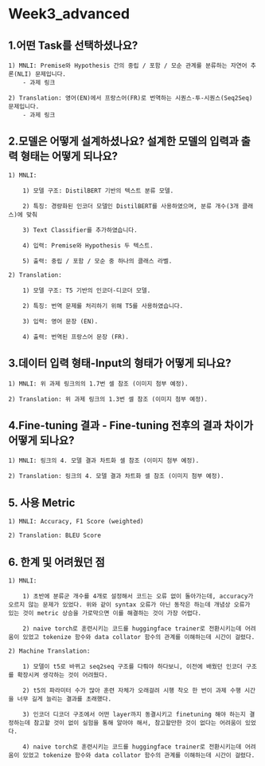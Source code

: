# Week3_advanced

## 1.어떤 Task를 선택하셨나요?

    1) MNLI: Premise와 Hypothesis 간의 중립 / 포함 / 모순 관계를 분류하는 자연어 추론(NLI) 문제입니다.
        - 과제 링크

    2) Translation: 영어(EN)에서 프랑스어(FR)로 번역하는 시퀀스-투-시퀀스(Seq2Seq) 문제입니다.
        - 과제 링크

## 2.모델은 어떻게 설계하셨나요? 설계한 모델의 입력과 출력 형태는 어떻게 되나요?

    1) MNLI:

        1) 모델 구조: DistilBERT 기반의 텍스트 분류 모델.
        
        2) 특징: 경량화된 인코더 모델인 DistilBERT를 사용하였으며, 분류 개수(3개 클래스)에 맞춰 
        
        3) Text Classifier를 추가하였습니다.
        
        4) 입력: Premise와 Hypothesis 두 텍스트.
        
        5) 출력: 중립 / 포함 / 모순 중 하나의 클래스 라벨.

    2) Translation:

        1) 모델 구조: T5 기반의 인코더-디코더 모델.
        
        2) 특징: 번역 문제를 처리하기 위해 T5를 사용하였습니다.
        
        3) 입력: 영어 문장 (EN).
        
        4) 출력: 번역된 프랑스어 문장 (FR).

## 3.데이터 입력 형태-Input의 형태가 어떻게 되나요?

    1) MNLI: 위 과제 링크의의 1.7번 셀 참조 (이미지 첨부 예정).

    2) Translation: 위 과제 링크의 1.3번 셀 참조 (이미지 첨부 예정).

## 4.Fine-tuning 결과 - Fine-tuning 전후의 결과 차이가 어떻게 되나요?

    1) MNLI: 링크의 4. 모델 결과 차트화 셀 참조 (이미지 첨부 예정).

    2) Translation: 링크의 4. 모델 결과 차트화 셀 참조 (이미지 첨부 예정).

## 5. 사용 Metric

    1) MNLI: Accuracy, F1 Score (weighted)

    2) Translation: BLEU Score

## 6. 한계 및 어려웠던 점

    1) MNLI: 

        1) 초반에 분류군 개수를 4개로 설정해서 코드는 오류 없이 돌아가는데, accuracy가 오르지 않는 문제가 있었다. 위와 같이 syntax 오류가 아닌 동작은 하는데 개념상 오류가 있는 것이 metric 상승을 가로막으면 이를 해결하는 것이 가장 어렵다.

        2) naive torch로 훈련시키는 코드를 huggingface trainer로 전환시키는데 어려움이 있었고 tokenize 함수와 data collator 함수의 관계를 이해하는데 시간이 걸렸다. 

    2) Machine Translation: 
    
        1) 모델이 t5로 바뀌고 seq2seq 구조를 다뤄야 하다보니, 이전에 배웠던 인코더 구조를 확장시켜 생각하는 것이 어려웠다. 

        2) t5의 파라미터 수가 많아 훈련 자체가 오래걸려 시행 착오 한 번이 과제 수행 시간을 너무 길게 늘리는 결과를 초래했다.

        3) 인코더 디코더 구조에서 어떤 layer까지 동결시키고 finetuning 해야 하는지 결정하는데 참고할 것이 없이 실험을 통해 알아야 해서, 참고할만한 것이 없다는 어려움이 있었다. 

        4) naive torch로 훈련시키는 코드를 huggingface trainer로 전환시키는데 어려움이 있었고 tokenize 함수와 data collator 함수의 관계를 이해하는데 시간이 걸렸다. 